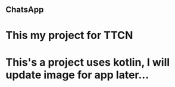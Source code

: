 ## ChatsApp
# This my project for TTCN
# This's a project uses kotlin, I will update image for app later...

[You can try demo app in here!!!]: https://drive.google.com/file/d/1XyYi6inoqdKgFNPReHeZqLkB0mo3ksL6/view?usp=sharing
